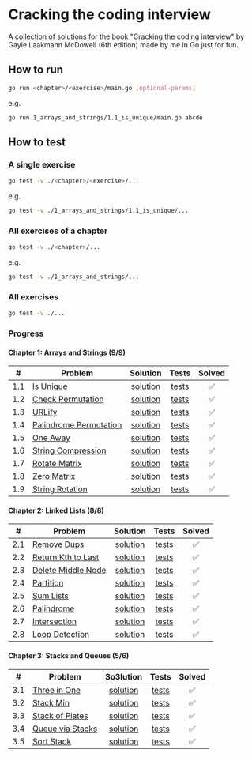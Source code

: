 # Cracking the coding interview

A collection of solutions for the book "Cracking the coding interview" by Gayle Laakmann McDowell (6th edition) made by me in Go just for fun.

## How to run

```bash
go run <chapter>/<exercise>/main.go [optional-params]
```

e.g.

```bash
go run 1_arrays_and_strings/1.1_is_unique/main.go abcde
```

## How to test

### A single exercise

```bash
go test -v ./<chapter>/<exercise>/...
```

e.g.

```bash
go test -v ./1_arrays_and_strings/1.1_is_unique/...
```

### All exercises of a chapter

``` bash
go test -v ./<chapter>/...
```

e.g.

``` bash
go test -v ./1_arrays_and_strings/...
```

### All exercises

```bash
go test -v ./...
```

### Progress

#### Chapter 1: Arrays and Strings (9/9)

|  #  | Problem                        | Solution         | Tests         | Solved |
|-----|--------------------------------|:----------------:|:-------------:|:------:|
| 1.1 | [Is Unique][p1.1]              | [solution][s1.1] | [tests][t1.1] |   ✅   |
| 1.2 | [Check Permutation][p1.2]      | [solution][s1.2] | [tests][t1.2] |   ✅   |
| 1.3 | [URLify][p1.3]                 | [solution][s1.3] | [tests][t1.3] |   ✅   |
| 1.4 | [Palindrome Permutation][p1.4] | [solution][s1.4] | [tests][t1.4] |   ✅   |
| 1.5 | [One Away][p1.5]               | [solution][s1.5] | [tests][t1.5] |   ✅   |
| 1.6 | [String Compression][p1.6]     | [solution][s1.6] | [tests][t1.6] |   ✅   |
| 1.7 | [Rotate Matrix][p1.7]          | [solution][s1.7] | [tests][t1.7] |   ✅   |
| 1.8 | [Zero Matrix][p1.8]            | [solution][s1.8] | [tests][t1.8] |   ✅   |
| 1.9 | [String Rotation][p1.9]        | [solution][s1.9] | [tests][t1.9] |   ✅   |

<!-- References: Chapter 1-->
[p1.1]: 1_arrays_and_strings/1.1_is_unique/README.md
[s1.1]: 1_arrays_and_strings/1.1_is_unique/main.go
[t1.1]: 1_arrays_and_strings/1.1_is_unique/main_test.go
[p1.2]: 1_arrays_and_strings/1.2_check_permutation/README.md
[s1.2]: 1_arrays_and_strings/1.2_check_permutation/main.go
[t1.2]: 1_arrays_and_strings/1.2_check_permutation/main_test.go
[p1.3]: 1_arrays_and_strings/1.3_urlify/README.md
[s1.3]: 1_arrays_and_strings/1.3_urlify/main.go
[t1.3]: 1_arrays_and_strings/1.3_urlify/main_test.go
[p1.4]: 1_arrays_and_strings/1.4_palindrome_permutation/README.md
[s1.4]: 1_arrays_and_strings/1.4_palindrome_permutation/main.go
[t1.4]: 1_arrays_and_strings/1.4_palindrome_permutation/main_test.go
[p1.5]: 1_arrays_and_strings/1.5_one_away/README.md
[s1.5]: 1_arrays_and_strings/1.5_one_away/main.go
[t1.5]: 1_arrays_and_strings/1.5_one_away/main_test.go
[p1.6]: 1_arrays_and_strings/1.6_string_compression/README.md
[s1.6]: 1_arrays_and_strings/1.6_string_compression/main.go
[t1.6]: 1_arrays_and_strings/1.6_string_compression/main_test.go
[p1.7]: 1_arrays_and_strings/1.7_rotate_matrix/README.md
[s1.7]: 1_arrays_and_strings/1.7_rotate_matrix/main.go
[t1.7]: 1_arrays_and_strings/1.7_rotate_matrix/main_test.go
[p1.8]: 1_arrays_and_strings/1.8_zero_matrix/README.md
[s1.8]: 1_arrays_and_strings/1.8_zero_matrix/main.go
[t1.8]: 1_arrays_and_strings/1.8_zero_matrix/main_test.go
[p1.9]: 1_arrays_and_strings/1.9_string_rotation/README.md
[s1.9]: 1_arrays_and_strings/1.9_string_rotation/main.go
[t1.9]: 1_arrays_and_strings/1.9_string_rotation/main_test.go

#### Chapter 2: Linked Lists (8/8)

|  #  | Problem                    | Solution         | Tests         | Solved |
|-----|----------------------------|:----------------:|:-------------:|:------:|
| 2.1 | [Remove Dups][p2.1]        | [solution][s2.1] | [tests][t2.1] |   ✅   |
| 2.2 | [Return Kth to Last][p2.2] | [solution][s2.2] | [tests][t2.2] |   ✅   |
| 2.3 | [Delete Middle Node][p2.3] | [solution][s2.3] | [tests][t2.3] |   ✅   |
| 2.4 | [Partition][p2.4]          | [solution][s2.4] | [tests][t2.4] |   ✅   |
| 2.5 | [Sum Lists][p2.5]          | [solution][s2.5] | [tests][t2.5] |   ✅   |
| 2.6 | [Palindrome][p2.6]         | [solution][s2.6] | [tests][t2.6] |   ✅   |
| 2.7 | [Intersection][p2.7]       | [solution][s2.7] | [tests][t2.7] |   ✅   |
| 2.8 | [Loop Detection][p2.8]     | [solution][s2.8] | [tests][t2.8] |   ✅   |

<!-- References: Chapter 2 -->
[p2.1]: 2_linked_lists/2.1_remove_dups/README.md
[s2.1]: 2_linked_lists/2.1_remove_dups/main.go
[t2.1]: 2_linked_lists/2.1_remove_dups/main_test.go
[p2.2]: 2_linked_lists/2.2_return_kth_to_last/README.md
[s2.2]: 2_linked_lists/2.2_return_kth_to_last/main.go
[t2.2]: 2_linked_lists/2.2_return_kth_to_last/main_test.go
[p2.3]: 2_linked_lists/2.3_delete_middle_node/README.md
[s2.3]: 2_linked_lists/2.3_delete_middle_node/main.go
[t2.3]: 2_linked_lists/2.3_delete_middle_node/main_test.go
[p2.4]: 2_linked_lists/2.4_partition/README.md
[s2.4]: 2_linked_lists/2.4_partition/main.go
[t2.4]: 2_linked_lists/2.4_partition/main_test.go
[p2.5]: 2_linked_lists/2.5_sum_lists/README.md
[s2.5]: 2_linked_lists/2.5_sum_lists/main.go
[t2.5]: 2_linked_lists/2.5_sum_lists/main_test.go
[p2.6]: 2_linked_lists/2.6_palindrome/README.md
[s2.6]: 2_linked_lists/2.6_palindrome/main.go
[t2.6]: 2_linked_lists/2.6_palindrome/main_test.go
[p2.7]: 2_linked_lists/2.7_intersection/README.md
[s2.7]: 2_linked_lists/2.7_intersection/main.go
[t2.7]: 2_linked_lists/2.7_intersection/main_test.go
[p2.8]: 2_linked_lists/2.8_loop_detection/README.md
[s2.8]: 2_linked_lists/2.8_loop_detection/main.go
[t2.8]: 2_linked_lists/2.8_loop_detection/main_test.go

#### Chapter 3: Stacks and Queues (5/6)

|  #  | Problem                  | So3lution         | Tests         | Solved |
|-----|--------------------------|:----------------:|:-------------:|:------:|
| 3.1 | [Three in One][p3.1]     | [solution][s3.1] | [tests][t3.1] |   ✅   |
| 3.2 | [Stack Min][p3.2]        | [solution][s3.2] | [tests][t3.2] |   ✅   |
| 3.3 | [Stack of Plates][p3.3]  | [solution][s3.3] | [tests][t3.3] |   ✅   |
| 3.4 | [Queue via Stacks][p3.4] | [solution][s3.4] | [tests][t3.4] |   ✅   |
| 3.5 | [Sort Stack][p3.5]       | [solution][s3.5] | [tests][t3.5] |   ✅   |
<!--
| 3.6 | [Animal Shelter][p3.6]   | [solution][s3.6] | [tests][t3.6] |   ✅   |
 -->

<!-- References: Chapter 3 -->
[p3.1]: 3_stacks_and_queues/3.1_three_in_one/README.md
[s3.1]: 3_stacks_and_queues/3.1_three_in_one/main.go
[t3.1]: 3_stacks_and_queues/3.1_three_in_one/main_test.go
[p3.2]: 3_stacks_and_queues/3.2_stack_min/README.md
[s3.2]: 3_stacks_and_queues/3.2_stack_min/main.go
[t3.2]: 3_stacks_and_queues/3.2_stack_min/main_test.go
[p3.3]: 3_stacks_and_queues/3.3_stack_of_plates/README.md
[s3.3]: 3_stacks_and_queues/3.3_stack_of_plates/main.go
[t3.3]: 3_stacks_and_queues/3.3_stack_of_plates/main_test.go
[p3.4]: 3_stacks_and_queues/3.4_queue_via_stacks/README.md
[s3.4]: 3_stacks_and_queues/3.4_queue_via_stacks/main.go
[t3.4]: 3_stacks_and_queues/3.4_queue_via_stacks/main_test.go
[p3.5]: 3_stacks_and_queues/3.5_sort_stack/README.md
[s3.5]: 3_stacks_and_queues/3.5_sort_stack/main.go
[t3.5]: 3_stacks_and_queues/3.5_sort_stack/main_test.go
<!--
[p3.6]: 3_stacks_and_queues/3.6_animal_shelter/README.md
[s3.6]: 3_stacks_and_queues/3.6_animal_shelter/main.go
[t3.6]: 3_stacks_and_queues/3.6_animal_shelter/main_test.go
-->
